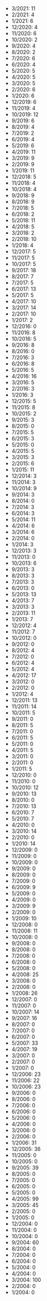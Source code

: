 *  3/2021: 11
*  2/2021: 4
*  1/2021: 6
*  12/2020: 4
*  11/2020: 6
*  10/2020: 2
*  9/2020: 4
*  8/2020: 2
*  7/2020: 6
*  6/2020: 4
*  5/2020: 5
*  4/2020: 5
*  3/2020: 5
*  2/2020: 6
*  1/2020: 6
*  12/2019: 6
*  11/2019: 4
*  10/2019: 12
*  9/2019: 6
*  8/2019: 4
*  7/2019: 2
*  6/2019: 4
*  5/2019: 6
*  4/2019: 11
*  3/2019: 9
*  2/2019: 9
*  1/2019: 11
*  12/2018: 5
*  11/2018: 4
*  10/2018: 4
*  9/2018: 9
*  8/2018: 9
*  7/2018: 5
*  6/2018: 2
*  5/2018: 11
*  4/2018: 5
*  3/2018: 2
*  2/2018: 10
*  1/2018: 4
*  12/2017: 5
*  11/2017: 5
*  10/2017: 5
*  9/2017: 18
*  8/2017: 7
*  7/2017: 5
*  6/2017: 13
*  5/2017: 5
*  4/2017: 10
*  3/2017: 14
*  2/2017: 10
*  1/2017: 2
*  12/2016: 0
*  11/2016: 8
*  10/2016: 5
*  9/2016: 8
*  8/2016: 0
*  7/2016: 3
*  6/2016: 8
*  5/2016: 5
*  4/2016: 16
*  3/2016: 5
*  2/2016: 3
*  1/2016: 3
*  12/2015: 5
*  11/2015: 8
*  10/2015: 2
*  9/2015: 3
*  8/2015: 0
*  7/2015: 5
*  6/2015: 3
*  5/2015: 0
*  4/2015: 5
*  3/2015: 3
*  2/2015: 6
*  1/2015: 11
*  12/2014: 3
*  11/2014: 3
*  10/2014: 9
*  9/2014: 3
*  8/2014: 0
*  7/2014: 3
*  6/2014: 3
*  5/2014: 11
*  4/2014: 6
*  3/2014: 6
*  2/2014: 0
*  1/2014: 3
*  12/2013: 3
*  11/2013: 0
*  10/2013: 6
*  9/2013: 3
*  8/2013: 3
*  7/2013: 3
*  6/2013: 0
*  5/2013: 13
*  4/2013: 7
*  3/2013: 3
*  2/2013: 11
*  1/2013: 7
*  12/2012: 4
*  11/2012: 7
*  10/2012: 0
*  9/2012: 0
*  8/2012: 4
*  7/2012: 0
*  6/2012: 4
*  5/2012: 4
*  4/2012: 17
*  3/2012: 0
*  2/2012: 0
*  1/2012: 4
*  12/2011: 13
*  11/2011: 14
*  10/2011: 5
*  9/2011: 0
*  8/2011: 5
*  7/2011: 0
*  6/2011: 5
*  5/2011: 0
*  4/2011: 5
*  3/2011: 0
*  2/2011: 0
*  1/2011: 5
*  12/2010: 0
*  11/2010: 0
*  10/2010: 12
*  9/2010: 13
*  8/2010: 0
*  7/2010: 13
*  6/2010: 7
*  5/2010: 7
*  4/2010: 0
*  3/2010: 14
*  2/2010: 0
*  1/2010: 14
*  12/2009: 0
*  11/2009: 0
*  10/2009: 0
*  9/2009: 0
*  8/2009: 0
*  7/2009: 0
*  6/2009: 9
*  5/2009: 0
*  4/2009: 0
*  3/2009: 9
*  2/2009: 0
*  1/2009: 10
*  12/2008: 0
*  11/2008: 11
*  10/2008: 0
*  9/2008: 0
*  8/2008: 0
*  7/2008: 0
*  6/2008: 0
*  5/2008: 0
*  4/2008: 25
*  3/2008: 0
*  2/2008: 0
*  1/2008: 26
*  12/2007: 0
*  11/2007: 0
*  10/2007: 14
*  9/2007: 16
*  8/2007: 0
*  7/2007: 0
*  6/2007: 0
*  5/2007: 33
*  4/2007: 19
*  3/2007: 0
*  2/2007: 0
*  1/2007: 0
*  12/2006: 23
*  11/2006: 22
*  10/2006: 23
*  9/2006: 0
*  8/2006: 0
*  7/2006: 0
*  6/2006: 0
*  5/2006: 0
*  4/2006: 0
*  3/2006: 0
*  2/2006: 0
*  1/2006: 31
*  12/2005: 36
*  11/2005: 0
*  10/2005: 0
*  9/2005: 39
*  8/2005: 0
*  7/2005: 0
*  6/2005: 0
*  5/2005: 0
*  4/2005: 99
*  3/2005: 45
*  2/2005: 0
*  1/2005: 0
*  12/2004: 0
*  11/2004: 0
*  10/2004: 0
*  9/2004: 60
*  8/2004: 0
*  7/2004: 0
*  6/2004: 0
*  5/2004: 0
*  4/2004: 0
*  3/2004: 100
*  2/2004: 0
*  1/2004: 0